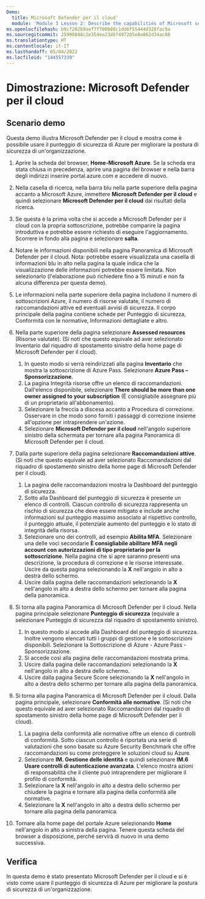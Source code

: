 ```yaml
---
Demo:
  title: Microsoft Defender per il cloud'
  module: 'Module 3 Lesson 2: Describe the capabilities of Microsoft security solutions: Describe security management capabilities of Azure'
ms.openlocfilehash: b9cf202b9aef7f700b08c1dd6f55444d328fac9a
ms.sourcegitcommit: 25998048c2e354ea23d6f497205e8a062d34ac80
ms.translationtype: HT
ms.contentlocale: it-IT
ms.lasthandoff: 05/04/2022
ms.locfileid: "144557339"
---
```

# <a name="demo-microsoft-defender-for-cloud"></a>Dimostrazione: Microsoft Defender per il cloud

## <a name="demo-scenario"></a>Scenario demo

Questa demo illustra Microsoft Defender per il cloud e mostra come è possibile usare il punteggio di sicurezza di Azure per migliorare la postura di sicurezza di un'organizzazione.

1. Aprire la scheda del browser, **Home-Microsoft Azure**.  Se la scheda era stata chiusa in precedenza, aprire una pagina del browser e nella barra degli indirizzi inserire portal.azure.com e accedere di nuovo.

1. Nella casella di ricerca, nella barra blu nella parte superiore della pagina accanto a Microsoft Azure, immettere **Microsoft Defender per il cloud** e quindi selezionare **Microsoft Defender per il cloud** dai risultati della ricerca.

1. Se questa è la prima volta che si accede a Microsoft Defender per il cloud con la propria sottoscrizione, potrebbe comparire la pagina introduttiva e potrebbe essere richiesto di eseguire l'aggiornamento.  Scorrere in fondo alla pagina e selezionare **salta**.

1. Notare le informazioni disponibili nella pagina Panoramica di Microsoft Defender per il cloud.  Nota: potrebbe essere visualizzata una casella di informazioni blu in alto nella pagina la quale indica che la visualizzazione delle informazioni potrebbe essere limitata.  Non selezionarlo (l'elaborazione può richiedere fino a 15 minuti e non fa alcuna differenza per questa demo).

1. Le informazioni nella parte superiore della pagina includono il numero di sottoscrizioni Azure, il numero di risorse valutate, il numero di raccomandazioni attive ed eventuali avvisi di sicurezza.  Il corpo principale della pagina contiene schede per Punteggio di sicurezza, Conformità con le normative, Informazioni dettagliate e altro.  

1. Nella parte superiore della pagina selezionare **Assessed resources** (Risorse valutate).  (Si noti che questo equivale ad aver selezionato Inventario dal riquadro di spostamento sinistro della home page di Microsoft Defender per il cloud).
    1. In questo modo si verrà reindirizzati alla pagina **Inventario** che mostra la sottoscrizione di Azure Pass.  Selezionare **Azure Pass – Sponsorizzazione**.
    1. La pagina Integrità risorse offre un elenco di raccomandazioni.  Dall'elenco disponibile, selezionare **There should be more than one owner assigned to your subscription** (È consigliabile assegnare più di un proprietario all'abbonamento).
    1. Selezionare la freccia a discesa accanto a Procedura di correzione. Osservare in che modo sono forniti i passaggi di correzione insieme all'opzione per intraprendere un'azione.  
    1. Selezionare **Microsoft Defender per il cloud** nell'angolo superiore sinistro della schermata per tornare alla pagina Panoramica di Microsoft Defender per il cloud.

1. Dalla parte superiore della pagina selezionare **Raccomandazioni attive**.  (Si noti che questo equivale ad aver selezionato Raccomandazioni dal riquadro di spostamento sinistro della home page di Microsoft Defender per il cloud).
    1. La pagina delle raccomandazioni mostra la Dashboard del punteggio di sicurezza.
    1. Sotto alla Dashboard del punteggio di sicurezza è presente un elenco di controlli. Ciascun controllo di sicurezza rappresenta un rischio di sicurezza che deve essere mitigato e include anche informazioni sul punteggio massimo associato al rispettivo controllo, il punteggio attuale, il potenziale aumento del punteggio e lo stato di integrità della risorsa.  
    1. Selezionare uno dei controlli, ad esempio **Abilita MFA**.  Selezionare una delle voci secondarie **È consigliabile abilitare MFA negli account con autorizzazioni di tipo proprietario per la sottoscrizione**.  Nella pagina che si apre saranno presenti una descrizione, la procedura di correzione e le risorse interessate. Uscire da questa pagina selezionando la **X** nell'angolo in alto a destra dello schermo.
    1. Uscire dalla pagina delle raccomandazioni selezionando la **X** nell'angolo in alto a destra dello schermo per tornare alla pagina della panoramica.

1. Si torna alla pagina Panoramica di Microsoft Defender per il cloud.  Nella pagina principale selezionare **Punteggio di sicurezza** (equivale a selezionare Punteggio di sicurezza dal riquadro di spostamento sinistro).
    1. In questo modo si accede alla Dashboard del punteggio di sicurezza.  Inoltre vengono elencati tutti i gruppi di gestione e le sottoscrizioni disponibili.  Selezionare la Sottoscrizione di Azure - Azure Pass - Sponsorizzazione.
    1. Si accede così alla pagina delle raccomandazioni mostrata prima.
    1. Uscire dalla pagina delle raccomandazioni selezionando la **X** nell'angolo in alto a destra dello schermo.
    1. Uscire dalla pagina Secure Score selezionando la **X** nell'angolo in alto a destra dello schermo per tornare alla pagina della panoramica.

1. Si torna alla pagina Panoramica di Microsoft Defender per il cloud.  Dalla pagina principale, selezionare **Conformità alle normative**. (Si noti che questo equivale ad aver selezionato Raccomandazioni dal riquadro di spostamento sinistro della home page di Microsoft Defender per il cloud).
    1. La pagina della conformità alle normative offre un elenco di controlli di conformità.  Sotto ciascun controllo è riportata una serie di valutazioni che sono basate su Azure Security Benchmark che offre raccomandazioni su come proteggere le soluzioni cloud su Azure.
    1. Selezionare **IM. Gestione delle identità** e quindi selezionare **IM.6 Usare controlli di autenticazione avanzata**.  L'elenco mostra azioni di responsabilità che il cliente può intraprendere per migliorare il profilo di conformità.
    1. Selezionare la **X** nell'angolo in alto a destra dello schermo per chiudere la pagina e tornare alla pagina della conformità alle normative.
    1. Selezionare la **X** nell'angolo in alto a destra dello schermo per tornare alla pagina della panoramica.

1. Tornare alla home page del portale Azure selezionando **Home** nell'angolo in alto a sinistra della pagina.  Tenere questa scheda del browser a disposizione, perché servirà di nuovo in una demo successiva.

## <a name="review"></a>Verifica

In questa demo è stato presentato Microsoft Defender per il cloud e si è visto come usare il punteggio di sicurezza di Azure per migliorare la postura di sicurezza di un'organizzazione.
